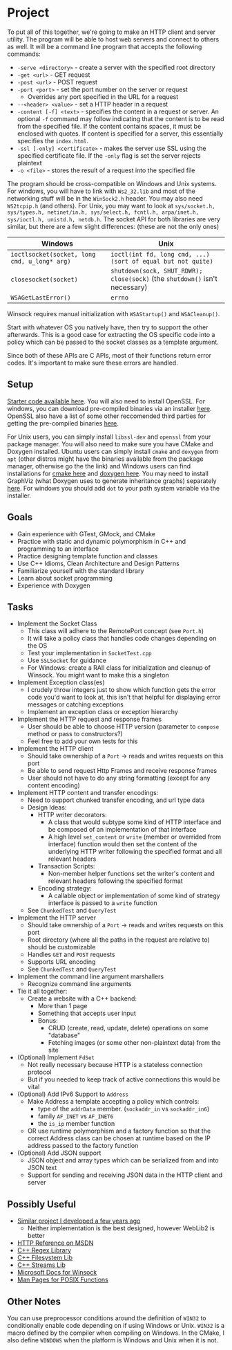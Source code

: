 # Project

To put all of this together, we're going to make an HTTP client and server utility. The program will be able to host web servers and connect to others as well. It will be a command line program that accepts the following commands:
* `-serve <directory>` - create a server with the specified root directory
* `-get <url>` - GET request
* `-post <url>` - POST request
* `-port <port>` - set the port number on the server or request
    * Overrides any port specified in the URL for a request
* `--<header> <value>` - set a HTTP header in a request
* `-content [-f] <text>` - specifies the content in a request or server. An optional `-f` command may follow indicating that the content is to be read from the specified file. If the content contains spaces, it must be enclosed with quotes. If content is specified for a server, this essentially specifies the `index.html`.
* `-ssl [-only] <certificate>` - makes the server use SSL using the specified certificate file. If the `-only` flag is set the server rejects plaintext
* `-o <file>` - stores the result of a request into the specified file

The program should be cross-compatible on Windows and Unix systems. For windows, you will have to link with `Ws2_32.lib` and most of the networking stuff will be in the `WinSock2.h` header. You may also need `WS2tcpip.h` (and others). For Unix, you may want to look at `sys/socket.h, sys/types.h, netinet/in.h, sys/select.h, fcntl.h, arpa/inet.h, sys/ioctl.h, unistd.h, netdb.h`. The socket API for both libraries are very similar, but there are a few slight differences: (these are not the only ones)

| Windows | Unix |
| --- | --- |
| `ioctlsocket(socket, long cmd, u_long* arg)` | `ioctl(int fd, long cmd, ...) (sort of equal but not quite)` |
| `closesocket(socket)` | `shutdown(sock, SHUT_RDWR); close(sock)` (the `shutdown()` isn't necessary) |
| `WSAGetLastError()` | `errno` |

Winsock requires manual initialization with `WSAStartup()` and `WSACleanup()`.

Start with whatever OS you natively have, then try to support the other afterwards. This is a good case for extracting the OS specific code into a policy which can be passed to the socket classes as a template argument.

Since both of these APIs are C APIs, most of their functions return error codes. It's important to make sure these errors are handled.

## Setup

[Starter code available here](https://github.com/stephenverderame/CppBookProject). You will also need to install OpenSSL. For windows, you can download pre-compiled binaries via an installer [here](https://slproweb.com/products/Win32OpenSSL.html). OpenSSL also have a list of some other reccomended third parties for getting the pre-compiled binaries [here](https://wiki.openssl.org/index.php/Binaries).

For Unix users, you can simply install `libssl-dev` and `openssl` from your package manager. You will also need to make sure you have CMake and Doxygen installed. Ubuntu users can simply install `cmake` and `doxygen` from `apt` (other distros might have the binaries available from the package manager, otherwise go the the link)  and Windows users can find installations for [cmake here](https://cmake.org/download/) and [doxygen here](https://www.doxygen.nl/download.html). You may need to install GraphViz (what Doxygen uses to generate inheritance graphs) separately [here](https://graphviz.org/download/). For windows you should add `dot` to your path system variable via the installer.

## Goals

* Gain experience with GTest, GMock, and CMake
* Practice with static and dynamic polymorphism in C++ and programming to an interface
* Practice designing template function and classes
* Use C++ Idioms, Clean Architecture and Design Patterns
* Familiarize yourself with the standard library
* Learn about socket programming
* Experience with Doxygen

## Tasks

* Implement the Socket Class
    * This class will adhere to the RemotePort concept (see `Port.h`)
    * It will take a policy class that handles code changes depending on the OS
    * Test your implementation in `SocketTest.cpp`
    * Use `SSLSocket` for guidance
    * For Windows: create a RAII class for initialization and cleanup of Winsock. You might want to make this a singleton
* Implement Exception class(es)
    * I crudely throw integers just to show which function gets the error code you'd want to look at, this isn't that helpful for displaying error messages or catching exceptions
    * Implement an exception class or exception hierarchy 
* Implement the HTTP request and response frames
    * User should be able to choose HTTP version (parameter to `compose` method or pass to constructors?)
    * Feel free to add your own tests for this
* Implement the HTTP client
    * Should take ownership of a `Port` -> reads and writes requests on this port
    * Be able to send request Http Frames and receive response frames
    * User should not have to do any string formatting (except for any content encoding)
* Implement HTTP content and transfer encodings:
    * Need to support chunked transfer encoding, and url type data 
    * Design Ideas:
        * HTTP writer decorators:
            * A class that would subtype some kind of HTTP interface and be composed of an implementation of that interface
            * A high level `set_content` or `write` (member or overrided from interface) function would then set the content of the underlying HTTP writer following the specified format and all relevant headers
        * Transaction Scripts:
            * Non-member helper functions set the writer's content and relevant headers following the specified format
        * Encoding strategy:
            * A callable object or implementation of some kind of strategy interface is passed to a `write` function
    * See `ChunkedTest` and `QueryTest`
* Implement the HTTP server
    * Should take ownership of a `Port` -> reads and writes requests on this port
    * Root directory (where all the paths in the request are relative to) should be customizable
    * Handles `GET` and `POST` requests
    * Supports URL encoding
    * See `ChunkedTest` and `QueryTest`
* Implement the command line argument marshallers
    * Recognize command line arguments
* Tie it all together:
    * Create a website with a C++ backend:
        * More than 1 page
        * Something that accepts user input
        * Bonus:
            * CRUD (create, read, update, delete) operations on some "database"
            * Fetching images (or some other non-plaintext data) from the site
* (Optional) Implement `FdSet`
    * Not really necessary because HTTP is a stateless connection protocol
    * But if you needed to keep track of active connections this would be vital
* (Optional) Add IPv6 Support to `Address`
    * Make Address a template accepting a policy which controls:
        * type of the `addrData` member. (`sockaddr_in` vs `sockaddr_in6`)
        * family `AF_INET` vs `AF_INET6`
        * the `is_ip` member function
    * OR use runtime polymorphism and a factory function so that the correct Address class can be chosen at runtime based on the IP address passed to the factory function
* (Optional) Add JSON support
    * JSON object and array types which can be serialized from and into JSON text
    * Support for sending and receiving JSON data in the HTTP client and server

## Possibly Useful

* [Similar project I developed a few years ago](https://github.com/stephenverderame/webchat)
    * Neither implementation is the best designed, however WebLib2 is better
* [HTTP Reference on MSDN](https://developer.mozilla.org/en-US/docs/Web/HTTP/Overview)
* [C++ Regex Library](https://en.cppreference.com/w/cpp/regex)
* [C++ Filesystem Lib](https://en.cppreference.com/w/cpp/filesystem)
* [C++ Streams Lib](https://en.cppreference.com/w/cpp/io)
* [Microsoft Docs for Winsock](https://docs.microsoft.com/en-us/windows/win32/winsock/getting-started-with-winsock)
* [Man Pages for POSIX Functions](https://man7.org/linux/man-pages/man2/socket.2.html)

## Other Notes

You can use preprocessor conditions around the definition of `WIN32` to conditionally enable code depending on if using Windows or Unix. `WIN32` is a macro defined by the compiler when compiling on Windows. In the CMake, I also define `WINDOWS` when the platform is Windows and Unix when it is not.